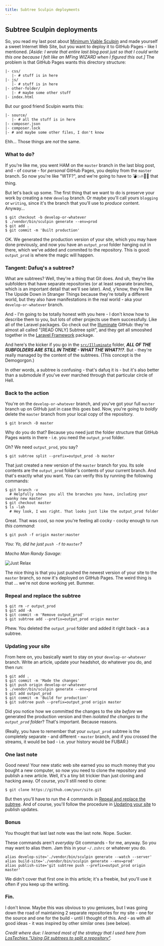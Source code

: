 ```yaml
---
title: Subtree Sculpin deployments
---
```


## Subtree Sculpin deployments

So, you read my last post about [Minimum Viable Sculpin](http://joecwallace.com/2017/09/28/mvs-minimum-viable-sculpin/) and made yourself a sweet Internet Web Site, but you want to deploy it to GitHub Pages - like I mentioned. *[Aside: I wrote that entire last blog post just so that I could write this one because I felt like an MFing WIZARD when I figured this out.]* The problem is that GitHub Pages wants this directory structure:

```
|- css/
   |- # stuff is in here
|- js/
   |- # stuff is in here
|- other-folder/
   |- # maybe some other stuff
|- index.html
```

But our good friend Sculpin wants this:

```
|- source/
   |- # all the stuff is in here
|- composer.json
|- composer.lock
|- # and maybe some other files, I don't know
```

Ehh... Those things are *not* the same.

### What to do?

If you're like me, you went HAM on the `master` branch in the last blog post, and - of course - for *personal* GitHub Pages, you deploy from the `master` branch. So now you're like "WTF?", and we're going to have to 💣💥🔥🔫🔪 that thing.

But let's back up some. The first thing that we want to do is preserve your work by creating a new `develop` branch. Or maybe you'll call yours `blogging` or `writing`, since it's the branch that you'll use to *produce* content. Anyway...

```
$ git checkout -b develop-or-whatever
$ ./vendor/bin/sculpin generate --env=prod
$ git add .
$ git commit -m 'Built production'
```

OK. We generated the production version of your site, which you may have done previously, and now you have an `output_prod` folder hanging out in there, which we've added and commited to the repository. This is good: `output_prod` is where the magic will happen.

### Tangent: Dafuq's a subtree?

What are subtrees? Well, they're a thing that Git does. And uh, they're like subfolders that have separate repositories (or at least separate branches, which is an important detail that we'll see later). And, y'know, they're like The Upside Down in Stranger Things because they're totally a different world, but they also have manifestations in the real world - aka your `develop-or-whatever` branch.

And - I'm going to be totally honest with you here - I don't know how to describe them to you, but lots of other projects use them successfully. Like all of the Laravel packages. Go check out the [Illuminate](https://github.com/illuminate) GitHub: they're almost all called "[READ ONLY] Subtree split", and they get all smooshed together in the [Laravel Framework](https://github.com/laravel/framework) package.

And here's the kicker if you go in the [`src/Illuminate`](https://github.com/laravel/framework/tree/5.5/src/Illuminate) folder, ***ALL OF THE SUBFOLDERS ARE STILL IN THERE - WHAT THE WHAT?!?***. But - they're really managed by the content of the subtrees. (This concept is the Demogorgon.)

In other words, a subtree is confusing - that's dafuq it is - but it's also better than a submodule if you've ever marched through that particular circle of Hell.

### Back to the action

You're on the `develop-or-whatever` branch, and you've got your full `master` branch up on GitHub just in case this goes bad. Now, you're going to *boldly* delete the `master` branch from your local copy of the repository.

```
$ git branch -D master
```

Why do you do that? Because you need just the folder structure that GitHub Pages wants in there - i.e. you need the `output_prod` folder.

Oh? We need `output_prod`, you say?

```
$ git subtree split --prefix=output_prod -b master
```

That just created a new version of the `master` branch for you. Its sole contents are the `output_prod` folder's contents of your current branch. And that's exactly what you want. You can verify this by running the following commands:

```
$ git branch -v
  # Helpfully shows you all the branches you have, including your swanky new master
$ git checkout master
$ ls -lah
  # Hey look, I was right. That looks just like the output_prod folder
```

Great. That was cool, so now you're feeling all cocky - cocky enough to run *this command*:

```
$ git push -f origin master:master
```

*You: Yo, did he just `push -f` to `master`?*

*Macho Man Randy Savage:*

![Just Relax](https://media.giphy.com/media/oCPglisSuGsA8/giphy.gif)

The nice thing is that you just pushed the newest version of your site to the `master` branch, so now it's deployed on GitHub Pages. The weird thing is that ... we're not done working yet. Bummer.

### Repeal and replace the subtree
```
$ git rm -r output_prod
$ git add -A
$ git commit -m 'Remove output_prod'
$ git subtree add --prefix=output_prod origin master
```

Phew. You deleted the `output_prod` folder and added it right back - as a subtree.

### Updating your site

From here on, you basically want to stay on your `develop-or-whatever` branch. Write an article, update your headshot, do whatever you do, and then run:

```
$ git add .
$ git commit -m 'Made the changes'
$ git push origin develop-or-whatever
$ ./vendor/bin/sculpin generate --env=prod
$ git add output_prod
$ git commit -m 'Build for production'
$ git subtree push --prefix=output_prod origin master
```

Did you notice how we committed the changes to the site *before* we generated the production version and then *isolated the changes to the `output_prod` folder*? That's important. Because reasons.

(Really, you have to remember that your `output_prod` subtree is the completely separate - and different - `master` branch, and if you crossed the streams, it would be bad - i.e. your history would be FUBAR.)

### One last note

Good news! Your new static web site earned you so much money that you bought a new computer, so now you need to clone the repository and publish a new article. Well, it's a tiny bit trickier than just cloning and hacking away. Of course, you'll still need to clone:

```
$ git clone https://github.com/your/site.git
```

But then you'll have to run the 4 commands in [Repeal and replace the subtree](#repeal-and-replace-the-subtree). And of course, you'll follow the procedure in [Updating your site](#updating-your-site) to publish updates.

### Bonus

You thought that last last note was the last note. Nope. Sucker.

These commands aren't *everyday* Git commands - for me, anyway. So you may want to alias them. Jam this in your `~/.zshrc` or whatever you do.

```
alias develop-site='./vendor/bin/sculpin generate --watch --server'
alias build-site='./vendor/bin/sculpin generate --env=prod'
alias publish-site='git subtree push --prefix=output_prod origin master'
```

We didn't cover that first one in this article; it's a freebie, but you'll use it often if you keep up the writing.

### Fin.

I don't know. Maybe this was obvious to you geniuses, but I was going down the road of maintaining 2 separate repositories for my site - one for the source and one for the build - until I thought of this. And - as with all good ideas - it was inspired by other similar ones (see below).

*Credit where due: I learned most of the strategy that I used here from [LosTechies "Using Git subtrees to split a repository"](https://lostechies.com/johnteague/2014/04/04/using-git-subtrees-to-split-a-repository/).*
